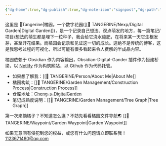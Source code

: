 ```yaml
---
{"dg-home":true,"dg-publish":true,"dg-note-icon":"signpost","dg-path":"TANGERINE.md","permalink":"/TANGERINE/","tags":["gardenEntry"],"dgPassFrontmatter":true,"noteIcon":"signpost","created":"2024-10-28T13:02:15.886+08:00","updated":"2024-11-01T20:48:06.777+08:00"}
---
```


这里是 🍊Tangerine|橘园，一个数字花园([[🍊 TANGERINE/Nexp/Digital Garden\|Digital Garden]])，是一个记录自己想法、观点萌发的地方，每一篇笔记/项目/想法的萌生都是埋下一粒种子，我会给它浇水施肥，在将来某一天它生根发芽，甚至开花结果。而橘园会记录和见证这一切的成长。这绝不是传统的博客，这是我思考过程的可视化，所以可能有很多看起来令人费解的半成品内容。

橘园依赖于 Obsidian 作为内容输出，Obsidian-Digital-Gander 插件作为搭建桥梁，以 [Netlify](https://app.netlify.com) 作为构筑网站，以 Gtihub 作为代码托管。

- 如果想了解我：[[🍊 TANGERINE/Person/About Me\|About Me]]
- 橘园构筑：[[🍊 TANGERINE/Garden Management/Construction Process\|Construction Process]]
- 仓库地址：[Cheng-s-DigitalGarden](https://github.com/1123671480/Cheng-s-DigitalGarden/tree/main)
- 笔记成熟度说明：[[🍊 TANGERINE/Garden Management/Tree Graph\|Tree Graph]]

第一次来摘橘子？不知道怎么逛？不妨先看看橘园文件导航🌏 [[🍊 TANGERINE/Waypoint/Garden Waypoint\|Garden Waypoint]]

如果无意间有侵犯到您的权益，或您有什么问题请立即联系我！ 1123671480@qq.com
